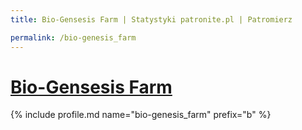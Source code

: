 ```yaml
---
title: Bio-Gensesis Farm | Statystyki patronite.pl | Patromierz

permalink: /bio-genesis_farm
---
```


# [Bio-Gensesis Farm](https://patronite.pl/bio-genesis_farm)

{% include profile.md name="bio-genesis_farm" prefix="b" %}
